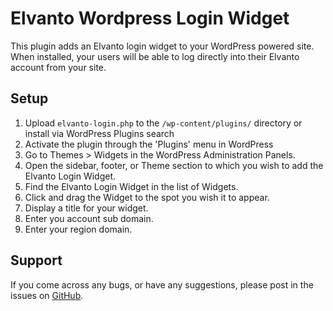 # Elvanto Wordpress Login Widget

This plugin adds an Elvanto login widget to your WordPress powered site.
When installed, your users will be able to log directly into their Elvanto account from your site.

## Setup

1. Upload `elvanto-login.php` to the `/wp-content/plugins/` directory or install via WordPress Plugins search
2. Activate the plugin through the 'Plugins' menu in WordPress
3. Go to Themes > Widgets in the WordPress Administration Panels.
4. Open the sidebar, footer, or Theme section to which you wish to add the Elvanto Login Widget.
5. Find the Elvanto Login Widget in the list of Widgets.
6. Click and drag the Widget to the spot you wish it to appear.
7. Display a title for your widget.
8. Enter you account sub domain.
9. Enter your region domain.

## Support

If you come across any bugs, or have any suggestions, please post in the issues on <a href="https://github.com/elvanto/login-wordpress/issues" target="_blank">GitHub</a>.